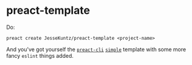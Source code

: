 # preact-template

Do:

`preact create JesseKuntz/preact-template <project-name>`

And you've got yourself the [`preact-cli`](https://github.com/preactjs/preact-cli) [`simple`](https://github.com/preactjs-templates/simple) template with some more fancy `eslint` things added.
